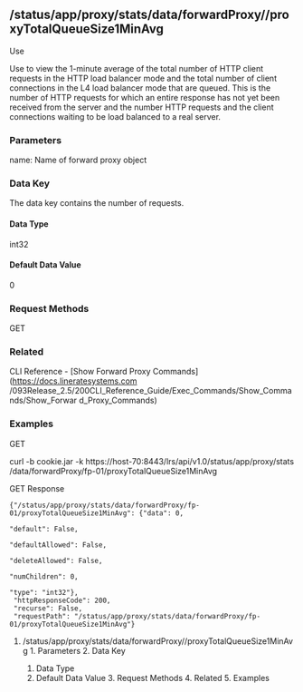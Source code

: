 ## /status/app/proxy/stats/data/forwardProxy/<name>/proxyTotalQueueSize1MinAvg

Use

Use to view the 1-minute average of the total number of HTTP client requests
in the HTTP load balancer mode and the total number of client connections in
the L4 load balancer mode that are queued. This is the number of HTTP requests
for which an entire response has not yet been received from the server and the
number HTTP requests and the client connections waiting to be load balanced to
a real server.

### Parameters

name: Name of forward proxy object

### Data Key

The data key contains the number of requests.

#### Data Type

int32

#### Default Data Value

0

### Request Methods

GET

### Related

CLI Reference - [Show Forward Proxy Commands](https://docs.lineratesystems.com
/093Release_2.5/200CLI_Reference_Guide/Exec_Commands/Show_Commands/Show_Forwar
d_Proxy_Commands)

### Examples

GET

curl -b cookie.jar -k https://host-70:8443/lrs/api/v1.0/status/app/proxy/stats
/data/forwardProxy/fp-01/proxyTotalQueueSize1MinAvg

GET Response

    
    {"/status/app/proxy/stats/data/forwardProxy/fp-01/proxyTotalQueueSize1MinAvg": {"data": 0,
                                                                                     "default": False,
                                                                                     "defaultAllowed": False,
                                                                                     "deleteAllowed": False,
                                                                                     "numChildren": 0,
                                                                                     "type": "int32"},
     "httpResponseCode": 200,
     "recurse": False,
     "requestPath": "/status/app/proxy/stats/data/forwardProxy/fp-01/proxyTotalQueueSize1MinAvg"}
    

  1. /status/app/proxy/stats/data/forwardProxy/<name>/proxyTotalQueueSize1MinAvg
    1. Parameters
    2. Data Key
      1. Data Type
      2. Default Data Value
    3. Request Methods
    4. Related
    5. Examples

